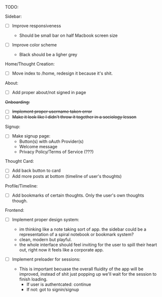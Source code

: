TODO:

Sidebar:

- [ ] Improve responsiveness

  - Should be small bar on half Macbook screen size

- [ ] Improve color scheme

  - Black should be a ligher grey

Home/Thought Creation:

- [ ] Move index to /home, redesign it because it's shit.

About:

- [ ] Add proper about/not signed in page

~~Onboarding:~~

- [ ] ~~Implement proper username taken error~~
- [ ] ~~Make it look like I didn't throw it together in a sociology lesson~~

Signup:

- [ ] Make signup page:
  - Button(s) with oAuth Provider(s)
  - Welcome message
  - Privacy Policy/Terms of Service (???)

Thought Card:

- [ ] Add back button to card
- [ ] Add more posts at bottom (timeline of user's thoughts)

Profile/Timeline:

- [ ] Add bookmarks of certain thoughts. Only the user's own thoughts though.

Frontend:

- [ ] Implement proper design system:

  - im thinking like a note taking sort of app. the sidebar could be a representation of a spiral notebook or bookmark system?
  - clean, modern but playful.
  - the whole interface should feel inviting for the user to spill their heart out, right now it feels like a corporate app.

- [ ] Implement preloader for sessions:
  - This is important becuase the overall fluidity of the app will be improved, instead of shit just popping up we'll wait for the session to finish loading.
    - If user is authentcated: continue
    - If not: got to signin/signup
